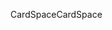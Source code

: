 <span data-ttu-id="e8f6f-101">CardSpace</span><span class="sxs-lookup"><span data-stu-id="e8f6f-101">CardSpace</span></span>